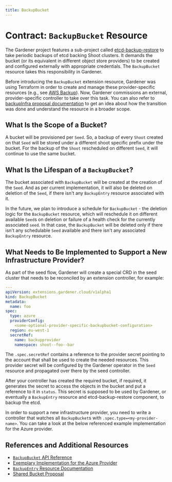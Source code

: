 ```yaml
---
title: BackupBucket
---
```


# Contract: `BackupBucket` Resource

The Gardener project features a sub-project called [etcd-backup-restore](https://github.com/gardener/etcd-backup-restore) to take periodic backups of etcd backing Shoot clusters. It demands the bucket (or its equivalent in different object store providers) to be created and configured externally with appropriate credentials. The `BackupBucket` resource takes this responsibility in Gardener.

Before introducing the `BackupBucket` extension resource, Gardener was using Terraform in order to create and manage these provider-specific resources (e.g., see [AWS Backup](https://github.com/gardener/gardener/tree/0.27.0/charts/seed-terraformer/charts/aws-backup)).
Now, Gardener commissions an external, provider-specific controller to take over this task. You can also refer to [backupInfra proposal documentation](../../proposals/02-backupinfra.md) to get an idea about how the transition was done and understand the resource in a broader scope.

## What Is the Scope of a Bucket?

A bucket will be provisioned per `Seed`. So, a backup of every `Shoot` created on that `Seed` will be stored under a different shoot specific prefix under the bucket.
For the backup of the `Shoot` rescheduled on different `Seed`, it will continue to use the same bucket.

## What Is the Lifespan of a `BackupBucket`?

The bucket associated with `BackupBucket` will be created at the creation of the `Seed`. And as per current implementation, it will also be deleted on deletion of the `Seed`, if there isn't any `BackupEntry` resource associated with it.

In the future, we plan to introduce a schedule for `BackupBucket` - the deletion logic for the `BackupBucket` resource, which will reschedule it on different available `Seed`s on deletion or failure of a health check for the currently associated `seed`. In that case, the `BackupBucket` will be deleted only if there isn't any schedulable `Seed` available and there isn't any associated `BackupEntry` resource.

## What Needs to Be Implemented to Support a New Infrastructure Provider?

As part of the seed flow, Gardener will create a special CRD in the seed cluster that needs to be reconciled by an extension controller, for example:

```yaml
---
apiVersion: extensions.gardener.cloud/v1alpha1
kind: BackupBucket
metadata:
  name: foo
spec:
  type: azure
  providerConfig:
    <some-optional-provider-specific-backupbucket-configuration>
  region: eu-west-1
  secretRef:
    name: backupprovider
    namespace: shoot--foo--bar
```

The `.spec.secretRef` contains a reference to the provider secret pointing to the account that shall be used to create the needed resources. This provider secret will be configured by the Gardener operator in the `Seed` resource and propagated over there by the seed controller.

After your controller has created the required bucket, if required, it generates the secret to access the objects in the bucket and put a reference to it in `status`. This secret is supposed to be used by Gardener, or eventually a `BackupEntry` resource and etcd-backup-restore component, to backup the etcd.

In order to support a new infrastructure provider, you need to write a controller that watches all `BackupBucket`s with `.spec.type=<my-provider-name>`. You can take a look at the below referenced example implementation for the Azure provider.

## References and Additional Resources

* [`BackupBucket` API Reference](../../api-reference/extensions.md#backupbucket)
* [Exemplary Implementation for the Azure Provider](https://github.com/gardener/gardener-extension-provider-azure/tree/master/pkg/controller/backupbucket)
* [`BackupEntry` Resource Documentation](./backupentry.md)
* [Shared Bucket Proposal](../../proposals/02-backupinfra.md)
